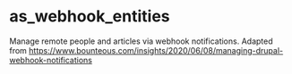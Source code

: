 # as_webhook_entities
Manage remote people and articles via webhook notifications.
Adapted from https://www.bounteous.com/insights/2020/06/08/managing-drupal-webhook-notifications
